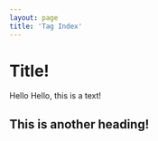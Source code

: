 ```yaml
---
layout: page
title: 'Tag Index'
---
```

# Title!


Hello Hello, this is a text!

## This is another heading!
